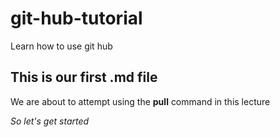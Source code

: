 # git-hub-tutorial
Learn how to use git hub

## This is our first .md file
We are about to attempt using the **pull** command in this lecture

*So let's get started*
